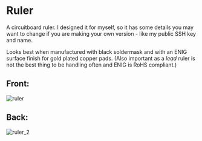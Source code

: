 # Ruler
A circuitboard ruler. I designed it for myself, so it has some details you may want to change if you are making your own version - like my public SSH key and name.

Looks best when manufactured with black soldermask and with an ENIG surface finish for gold plated copper pads. (Also important as a *lead* ruler is not the best thing to be handling often and ENIG is RoHS compliant.)

## Front:
![ruler](https://github.com/headblockhead/ruler/assets/26520767/899cd63e-fba8-4ca9-a374-d03be74b390f)

## Back:
![ruler_2](https://github.com/headblockhead/ruler/assets/26520767/62a72ee1-be22-46bd-b3d6-996ea3c2e1e1)
